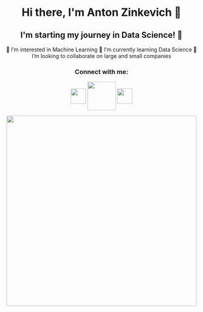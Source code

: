 <div align="center">
  
# Hi there, I'm Anton Zinkevich 👋
## I'm starting my journey in Data Science! 🚀
👀 I’m interested in Machine Learning
🌱 I’m currently learning Data Science
💞️ I’m looking to collaborate on large and small companies
### Connect with me:
[<img align="center" width="40px" src="https://github.com/znkvch/znkvch/assets/138566114/9a4df41a-ceea-4156-aed6-3259f51c5fe1" />](https://t.me/znkvch_a)
[<img align="center" width="75px" src="https://github.com/znkvch/znkvch/assets/138566114/eab0bc5e-2a1e-4a3b-a3eb-c5a1a0720cc9" />](https://www.linkedin.com/in/anton-zinkevich-8a47ba28a/)
[<img align="center" width="40px" src="https://github.com/znkvch/znkvch/assets/138566114/0794c43e-6e85-4dcb-a8e4-76a3d74ccfd9" />](https://www.instagram.com/znkvch/)

  <img src="https://media.giphy.com/media/3yRHVLXGeodopGpq7l/giphy.gif" width="500"/>
</div>

